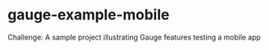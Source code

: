 # gauge-example-mobile
Challenge: A sample project illustrating Gauge features testing a mobile app
